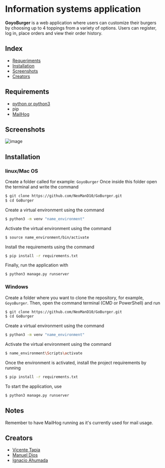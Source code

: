 # Information systems application

**GoyoBurger** is a web application where users can customize their burgers by choosing up to 4 toppings from a variety of options. Users can register, log in, place orders and view their order history.

## Index
- [Requeriments](#Requirements)
- [Installation](#Installation)
- [Screenshots](#Screenshots)
- [Creators](#Creators)  

## Requirements

- [python or python3](https://www.python.org/)
- pip
- [MailHog](https://github.com/mailhog/MailHog)

## Screenshots

![image](https://github.com/user-attachments/assets/046c70e6-054e-4ef5-a9ae-f0b6ac7332bc)

## Installation

### linux/Mac OS
Create a folder called for example: `GoyoBurger`
Once inside this folder open the terminal and write the command
```bash
$ git clone https://github.com/NeoManD10/GoBurger.git
$ cd GoBurger
```
Create a virtual environment using the command
```bash
$ python3 -m venv "name_environment"
```
Activate the virtual environment using the command
```bash
$ source name_environment/bin/activate
```
Install the requirements using the command
```bash
$ pip install -r requirements.txt
```
Finally, run the application with
 ```bash
$ python3 manage.py runserver
```

### Windows
   Create a folder where you want to clone the repository, for example, `GoyoBurger`. Then, open the command terminal (CMD or PowerShell) and run
```bash
$ git clone https://github.com/NeoManD10/GoBurger.git
$ cd GoBurger
```
Create a virtual environment using the command
```bash
$ python3 -m venv "name_environment"
```
Activate the virtual environment using the command
```bash
$ name_environment\Scripts\activate
```
Once the environment is activated, install the project requirements by running
```bash
$ pip install -r requirements.txt
```
To start the application, use
```bash
$ python3 manage.py runserver
```

## Notes

Remember to have MailHog running as it's currently used for mail usage.

## Creators

- [Vicente Tapia](https://github.com/Mistakensito)
- [Manuel Dios](https://github.com/NeoManD10)
- [Ignacio Ahumada](https://github.com/xedohcan)
